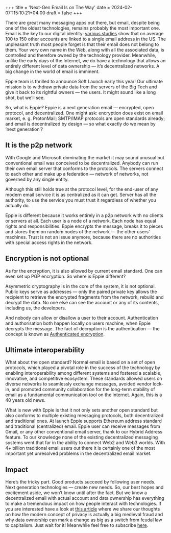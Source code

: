 +++
title = 'Next-Gen Email Is on The Way'
date = 2024-02-07T15:10:21+04:00
draft = false
+++

There are great many messaging apps out there, but email, despite being one of the oldest technologies, remains probably the most important one. Email is the key to our digital identity: [various studies](https://cybernews.com/secure-email-providers/find-all-accounts-linked-to-email-address/) show that on average 100 to 150 other accounts are linked to a single email address in the US. The unpleasant truth most people forget is that their email does not belong to them. Your very own name in the Web, along with all the associated data, is controlled and therefore owned by the technology provider. Meanwhile, unlike the early days of the Internet, we do have a technology that allows an entirely different level of data ownership — it’s decentralized networks. A big change in the world of email is imminent.


Eppie team is thrilled to announce Soft Launch early this year! Our ultimate mission is to withdraw private data from the servers of the Big Tech and give it back to its rightful owners — the users. It might sound like a long shot, but we’ll see.


So, what is Eppie? Eppie is a next generation email — encrypted, open protocol, and decentralized. One might ask: encryption does exist on email market, e. g. ProtonMail; SMTP/IMAP protocols are open standards already; and email is decentralized by design — so what exactly do we mean by ‘next generation’?


## It is the p2p network

With Google and Microsoft dominating the market it may sound unusual but conventional email was conceived to be decentralized. Anybody can run their own email server that conforms to the protocols. The servers connect to each other and make up a federation — network of networks, not governed by any single entity.


Although this still holds true at the protocol level, for the end-user of any modern email service it is as centralized as it can get. Server has all the authority, to use the service you must trust it regardless of whether you actually do.


Eppie is different because it works entirely in a p2p network with no clients or servers at all. Each user is a node of a network. Each node has equal rights and responsibilities. Eppie encrypts the message, breaks it to pieces and stores them on random nodes of the network — the other users’ machines. Trust is not an issue anymore, because there are no authorities with special access rights in the network.


## Encryption is not optional

As for the encryption, it is also allowed by current email standard. One can even set up PGP encryption. So where is Eppie different?


Asymmetric cryptography is in the core of the system, it is not optional. Public keys serve as addresses — only the paired private key allows the recipient to retrieve the encrypted fragments from the network, rebuild and decrypt the data. No one else can see the account or any of its contents, including us, the developers.  


And nobody can allow or disallow a user to their account. Authentication and authorisation both happen locally on users machine, when Eppie decrypts the message. The fact of decryption is the authentication — the concept is known as [Authenticated encryption](https://en.wikipedia.org/wiki/Authenticated_encryption). 


## Ultimate interoperability

What about the open standard? Normal email is based on a set of open protocols, which played a pivotal role in the success of the technology by enabling interoperability among different systems and fostered a scalable, innovative, and competitive ecosystem. These standards allowed users on diverse networks to seamlessly exchange messages, avoided vendor lock-in, and promoted community collaboration for the long-term stability of email as a fundamental communication tool on the internet. Again, this is a 40 years old news.


What is new with Eppie is that it not only sets another open standard but also conforms to multiple existing messaging protocols, both decentralized and traditional ones. At launch Eppie supports Ethereum address standard and traditional (centralized) email. Eppie user can receive messages from Gmail, or any other conventional email server, thank to our Hybrid Address feature. To our knowledge none of the existing decentralized messaging systems went that far in the ability to connect Web2 and Web3 worlds. With 4+ billion traditional email users out there it is certainly one of the most important yet unresolved problems in the decentralized email market. 


## Impact

Here’s the tricky part. Good products succeed by following user needs. Next generation technologies — create new needs. So, our best hopes and excitement aside, we won’t know until after the fact. But we know a decentralized email with actual account and data ownership has everything to make a tremendous impact on how people interact with technologies. If you are interested have a look at [this article](https://hackernoon.com/privacy-is-medieval) where we share our thoughts on how the modern concept of privacy is actually a big medieval fraud and why data ownership can mark a change as big as a switch from feudal law to capitalism. Just wait for it! Meanwhile feel free to subscribe [here](https://eppie.io).